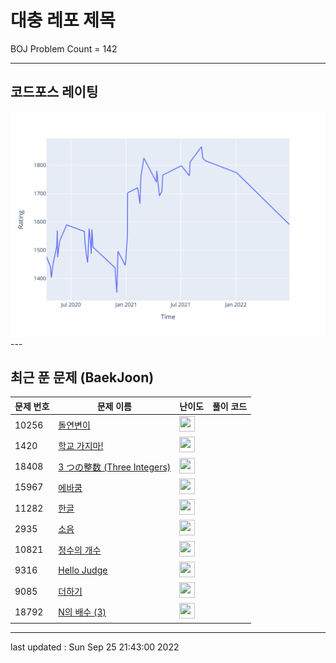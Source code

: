# 대충 레포 제목

BOJ Problem Count = 142

---

## 코드포스 레이팅
[![Rating Graph](./cfStats.svg)](https://github.com/ingyu1008/Algorithm-Problem-Solving/blob/master/cfStats.html)---

## 최근 푼 문제 (BaekJoon)
| 문제 번호 | 문제 이름 | 난이도 | 풀이 코드 |
| --- | --- | --- | --- |
| 10256 | [돌연변이](https://www.acmicpc.net/problem/10256) | <img height="25px" width="25px=" src="https://static.solved.ac/tier_small/19.svg"/> |  |
| 1420 | [학교 가지마!](https://www.acmicpc.net/problem/1420) | <img height="25px" width="25px=" src="https://static.solved.ac/tier_small/19.svg"/> |  |
| 18408 | [3 つの整数 (Three Integers)](https://www.acmicpc.net/problem/18408) | <img height="25px" width="25px=" src="https://static.solved.ac/tier_small/2.svg"/> |  |
| 15967 | [에바쿰](https://www.acmicpc.net/problem/15967) | <img height="25px" width="25px=" src="https://static.solved.ac/tier_small/17.svg"/> |  |
| 11282 | [한글](https://www.acmicpc.net/problem/11282) | <img height="25px" width="25px=" src="https://static.solved.ac/tier_small/2.svg"/> |  |
| 2935 | [소음](https://www.acmicpc.net/problem/2935) | <img height="25px" width="25px=" src="https://static.solved.ac/tier_small/3.svg"/> |  |
| 10821 | [정수의 개수](https://www.acmicpc.net/problem/10821) | <img height="25px" width="25px=" src="https://static.solved.ac/tier_small/4.svg"/> |  |
| 9316 | [Hello Judge](https://www.acmicpc.net/problem/9316) | <img height="25px" width="25px=" src="https://static.solved.ac/tier_small/2.svg"/> |  |
| 9085 | [더하기](https://www.acmicpc.net/problem/9085) | <img height="25px" width="25px=" src="https://static.solved.ac/tier_small/3.svg"/> |  |
| 18792 | [N의 배수 (3)](https://www.acmicpc.net/problem/18792) | <img height="25px" width="25px=" src="https://static.solved.ac/tier_small/25.svg"/> |  |


---

last updated : Sun Sep 25 21:43:00 2022

